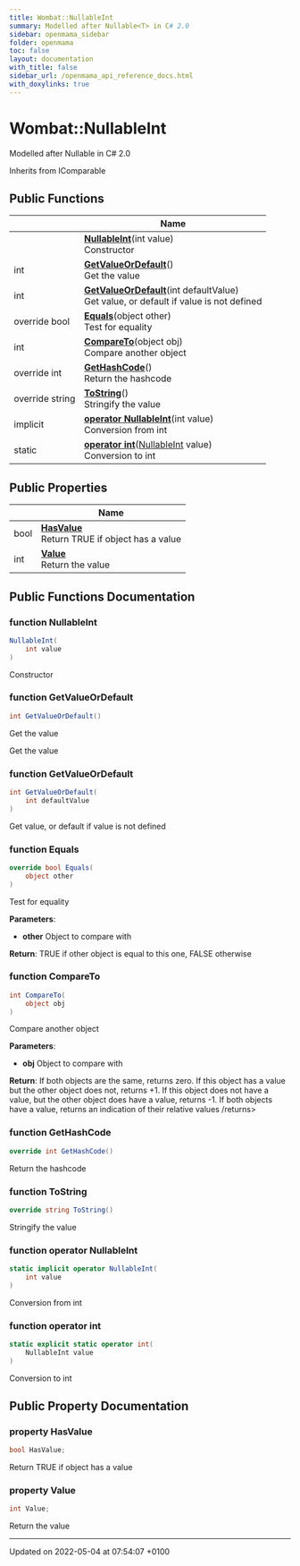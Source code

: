 ```yaml
---
title: Wombat::NullableInt
summary: Modelled after Nullable<T> in C# 2.0 
sidebar: openmama_sidebar
folder: openmama
toc: false
layout: documentation
with_title: false
sidebar_url: /openmama_api_reference_docs.html
with_doxylinks: true
---
```


# Wombat::NullableInt



Modelled after Nullable<T> in C# 2.0 

Inherits from IComparable

## Public Functions

|                | Name           |
| -------------- | -------------- |
| | **[NullableInt](structWombat_1_1NullableInt.html#function-nullableint)**(int value)<br>Constructor  |
| int | **[GetValueOrDefault](structWombat_1_1NullableInt.html#function-getvalueordefault)**()<br>Get the value  |
| int | **[GetValueOrDefault](structWombat_1_1NullableInt.html#function-getvalueordefault)**(int defaultValue)<br>Get value, or default if value is not defined  |
| override bool | **[Equals](structWombat_1_1NullableInt.html#function-equals)**(object other)<br>Test for equality  |
| int | **[CompareTo](structWombat_1_1NullableInt.html#function-compareto)**(object obj)<br>Compare another object  |
| override int | **[GetHashCode](structWombat_1_1NullableInt.html#function-gethashcode)**()<br>Return the hashcode  |
| override string | **[ToString](structWombat_1_1NullableInt.html#function-tostring)**()<br>Stringify the value  |
| implicit | **[operator NullableInt](structWombat_1_1NullableInt.html#function-operator-nullableint)**(int value)<br>Conversion from int  |
| static | **[operator int](structWombat_1_1NullableInt.html#function-operator-int)**([NullableInt](structWombat_1_1NullableInt.html) value)<br>Conversion to int  |

## Public Properties

|                | Name           |
| -------------- | -------------- |
| bool | **[HasValue](structWombat_1_1NullableInt.html#property-hasvalue)** <br>Return TRUE if object has a value  |
| int | **[Value](structWombat_1_1NullableInt.html#property-value)** <br>Return the value  |

## Public Functions Documentation

### function NullableInt

```csharp
NullableInt(
    int value
)
```

Constructor 

### function GetValueOrDefault

```csharp
int GetValueOrDefault()
```

Get the value 

<overloads>Get the value</overloads>


### function GetValueOrDefault

```csharp
int GetValueOrDefault(
    int defaultValue
)
```

Get value, or default if value is not defined 

### function Equals

```csharp
override bool Equals(
    object other
)
```

Test for equality 

**Parameters**: 

  * **other** Object to compare with


**Return**: TRUE if other object is equal to this one, FALSE otherwise

### function CompareTo

```csharp
int CompareTo(
    object obj
)
```

Compare another object 

**Parameters**: 

  * **obj** Object to compare with


**Return**: If both objects are the same, returns zero. If this object has a value but the other object does not, returns +1. If this object does not have a value, but the other object does have a value, returns -1. If both objects have a value, returns an indication of their relative values /returns> 

### function GetHashCode

```csharp
override int GetHashCode()
```

Return the hashcode 

### function ToString

```csharp
override string ToString()
```

Stringify the value 

### function operator NullableInt

```csharp
static implicit operator NullableInt(
    int value
)
```

Conversion from int 

### function operator int

```csharp
static explicit static operator int(
    NullableInt value
)
```

Conversion to int 

## Public Property Documentation

### property HasValue

```csharp
bool HasValue;
```

Return TRUE if object has a value 

### property Value

```csharp
int Value;
```

Return the value 

-------------------------------

Updated on 2022-05-04 at 07:54:07 +0100